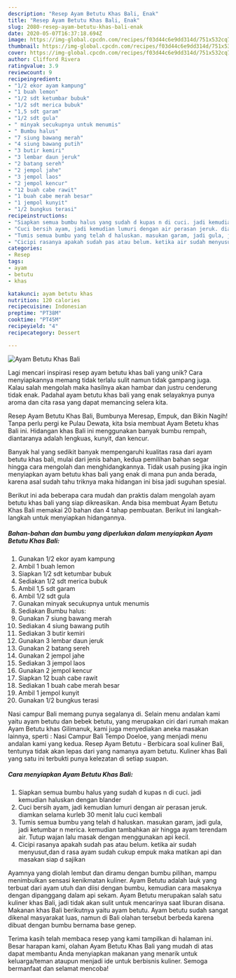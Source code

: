 ```yaml
---
description: "Resep Ayam Betutu Khas Bali, Enak"
title: "Resep Ayam Betutu Khas Bali, Enak"
slug: 2080-resep-ayam-betutu-khas-bali-enak
date: 2020-05-07T16:37:18.694Z
image: https://img-global.cpcdn.com/recipes/f03d44c6e9dd314d/751x532cq70/ayam-betutu-khas-bali-foto-resep-utama.jpg
thumbnail: https://img-global.cpcdn.com/recipes/f03d44c6e9dd314d/751x532cq70/ayam-betutu-khas-bali-foto-resep-utama.jpg
cover: https://img-global.cpcdn.com/recipes/f03d44c6e9dd314d/751x532cq70/ayam-betutu-khas-bali-foto-resep-utama.jpg
author: Clifford Rivera
ratingvalue: 3.9
reviewcount: 9
recipeingredient:
- "1/2 ekor ayam kampung"
- "1 buah lemon"
- "1/2 sdt ketumbar bubuk"
- "1/2 sdt merica bubuk"
- "1,5 sdt garam"
- "1/2 sdt gula"
- " minyak secukupnya untuk menumis"
- " Bumbu halus"
- "7 siung bawang merah"
- "4 siung bawang putih"
- "3 butir kemiri"
- "3 lembar daun jeruk"
- "2 batang sereh"
- "2 jempol jahe"
- "3 jempol laos"
- "2 jempol kencur"
- "12 buah cabe rawit"
- "1 buah cabe merah besar"
- "1 jempol kunyit"
- "1/2 bungkus terasi"
recipeinstructions:
- "Siapkan semua bumbu halus yang sudah d kupas n di cuci. jadi kemudian haluskan dengan blander"
- "Cuci bersih ayam, jadi kemudian lumuri dengan air perasan jeruk. diamkan selama kurleb 30 menit lalu cuci kembali"
- "Tumis semua bumbu yang telah d haluskan. masukan garam, jadi gula, jadi ketumbar n merica. kemudian tambahkan air hingga ayam terendam air. Tutup wajan lalu masak dengan menggunakan api kecil."
- "Cicipi rasanya apakah sudah pas atau belum. ketika air sudah menyusut,dan d rasa ayam sudah cukup empuk maka matikan api dan masakan siap d sajikan"
categories:
- Resep
tags:
- ayam
- betutu
- khas

katakunci: ayam betutu khas 
nutrition: 120 calories
recipecuisine: Indonesian
preptime: "PT38M"
cooktime: "PT45M"
recipeyield: "4"
recipecategory: Dessert

---
```



![Ayam Betutu Khas Bali](https://img-global.cpcdn.com/recipes/f03d44c6e9dd314d/751x532cq70/ayam-betutu-khas-bali-foto-resep-utama.jpg)

Lagi mencari inspirasi resep ayam betutu khas bali yang unik? Cara menyiapkannya memang tidak terlalu sulit namun tidak gampang juga. Kalau salah mengolah maka hasilnya akan hambar dan justru cenderung tidak enak. Padahal ayam betutu khas bali yang enak selayaknya punya aroma dan cita rasa yang dapat memancing selera kita.

Resep Ayam Betutu Khas Bali, Bumbunya Meresap, Empuk, dan Bikin Nagih! Tanpa perlu pergi ke Pulau Dewata, kita bsia membuat Ayam Betetu khas Bali ini. Hidangan khas Bali ini menggunakan banyak bumbu rempah, diantaranya adalah lengkuas, kunyit, dan kencur.

Banyak hal yang sedikit banyak mempengaruhi kualitas rasa dari ayam betutu khas bali, mulai dari jenis bahan, kedua pemilihan bahan segar hingga cara mengolah dan menghidangkannya. Tidak usah pusing jika ingin menyiapkan ayam betutu khas bali yang enak di mana pun anda berada, karena asal sudah tahu triknya maka hidangan ini bisa jadi suguhan spesial.


Berikut ini ada beberapa cara mudah dan praktis dalam mengolah ayam betutu khas bali yang siap dikreasikan. Anda bisa membuat Ayam Betutu Khas Bali memakai 20 bahan dan 4 tahap pembuatan. Berikut ini langkah-langkah untuk menyiapkan hidangannya.

<!--inarticleads1-->

##### Bahan-bahan dan bumbu yang diperlukan dalam menyiapkan Ayam Betutu Khas Bali:

1. Gunakan 1/2 ekor ayam kampung
1. Ambil 1 buah lemon
1. Siapkan 1/2 sdt ketumbar bubuk
1. Sediakan 1/2 sdt merica bubuk
1. Ambil 1,5 sdt garam
1. Ambil 1/2 sdt gula
1. Gunakan  minyak secukupnya untuk menumis
1. Sediakan  Bumbu halus:
1. Gunakan 7 siung bawang merah
1. Sediakan 4 siung bawang putih
1. Sediakan 3 butir kemiri
1. Gunakan 3 lembar daun jeruk
1. Gunakan 2 batang sereh
1. Gunakan 2 jempol jahe
1. Sediakan 3 jempol laos
1. Gunakan 2 jempol kencur
1. Siapkan 12 buah cabe rawit
1. Sediakan 1 buah cabe merah besar
1. Ambil 1 jempol kunyit
1. Gunakan 1/2 bungkus terasi


Nasi campur Bali memang punya segalanya di. Selain menu andalan kami yaitu ayam betutu dan bebek betutu, yang merupakan ciri dari rumah makan Ayam Betutu khas Gilimanuk, kami juga menyediakan aneka masakan lainnya, sperti : Nasi Campur Bali Tempo Doeloe, yang menjadi menu andalan kami yang kedua. Resep Ayam Betutu - Berbicara soal kuliner Bali, tentunya tidak akan lepas dari yang namanya ayam betutu. Kuliner khas Bali yang satu ini terbukti punya kelezatan di setiap suapan. 

<!--inarticleads2-->

##### Cara menyiapkan Ayam Betutu Khas Bali:

1. Siapkan semua bumbu halus yang sudah d kupas n di cuci. jadi kemudian haluskan dengan blander
1. Cuci bersih ayam, jadi kemudian lumuri dengan air perasan jeruk. diamkan selama kurleb 30 menit lalu cuci kembali
1. Tumis semua bumbu yang telah d haluskan. masukan garam, jadi gula, jadi ketumbar n merica. kemudian tambahkan air hingga ayam terendam air. Tutup wajan lalu masak dengan menggunakan api kecil.
1. Cicipi rasanya apakah sudah pas atau belum. ketika air sudah menyusut,dan d rasa ayam sudah cukup empuk maka matikan api dan masakan siap d sajikan


Ayamnya yang diolah lembut dan diramu dengan bumbu pilihan, mampu menimbulkan sensasi kenikmatan kuliner. Ayam Betutu adalah lauk yang terbuat dari ayam utuh dan diisi dengan bumbu, kemudian cara masaknya dengan dipanggang dalam api sekam. Ayam Betutu merupakan salah satu kuliner khas Bali, jadi tidak akan sulit untuk mencarinya saat liburan disana. Makanan khas Bali berikutnya yaitu ayam betutu. Ayam betutu sudah sangat dikenal masyarakat luas, namun di Bali olahan tersebut berbeda karena dibuat dengan bumbu bernama base genep. 

Terima kasih telah membaca resep yang kami tampilkan di halaman ini. Besar harapan kami, olahan Ayam Betutu Khas Bali yang mudah di atas dapat membantu Anda menyiapkan makanan yang menarik untuk keluarga/teman ataupun menjadi ide untuk berbisnis kuliner. Semoga bermanfaat dan selamat mencoba!
